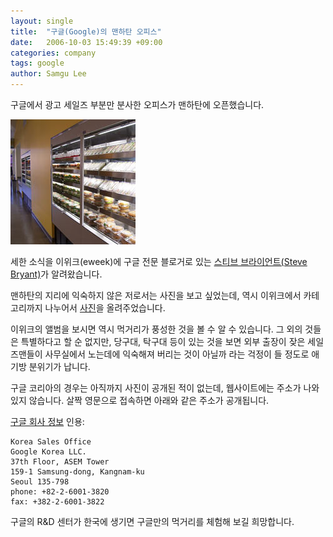 ```yaml
---
layout: single
title:  "구글(Google)의 맨하탄 오피스"
date:   2006-10-03 15:49:39 +09:00
categories: company
tags: google
author: Samgu Lee
---
```

구글에서 광고 세일즈 부분만 분사한 오피스가 맨하탄에 오픈했습니다.

![맨하탄 사무소 먹거리](/assets/google_manhattan.jpg)

세한 소식을 이위크(eweek)에 구글 전문 블로거로 있는 [스티브 브라이언트(Steve Bryant)](http://ibmwatch.eweek.com/blogs/google_watch/archive/2006/09/13/13133.aspx)가 알려왔습니다.

맨하탄의 지리에 익숙하지 않은 저로서는 사진을 보고 싶었는데, 역시 이위크에서 카테고리까지 나누어서 [사진](http://www.eweek.com/slideshow/0,1206,l=&#038;s=&#038;a=190145,00.asp)을 올려주었습니다.

이위크의 앨범을 보시면 역시 먹거리가 풍성한 것을 볼 수 알 수 있습니다. 그 외의 것들은 특별하다고 할 순 없지만, 당구대, 탁구대 등이 있는 것을 보면 외부 출장이 잦은 세일즈맨들이 사무실에서 노는데에 익숙해져 버리는 것이 아닐까 라는 걱정이 들 정도로 애기방 분위기가 납니다.

구글 코리아의 경우는 아직까지 사진이 공개된 적이 없는데, 웹사이트에는 주소가 나와있지 않습니다. 살짝 영문으로 접속하면 아래와 같은 주소가 공개됩니다.

[구글 회사 정보](http://www.google.com/corporate/address.html) 인용:

    Korea Sales Office
    Google Korea LLC.
    37th Floor, ASEM Tower
    159-1 Samsung-dong, Kangnam-ku
    Seoul 135-798
    phone: +82-2-6001-3820
    fax: +382-2-6001-3822

구글의 R&#038;D 센터가 한국에 생기면 구글만의 먹거리를 체험해 보길 희망합니다.
